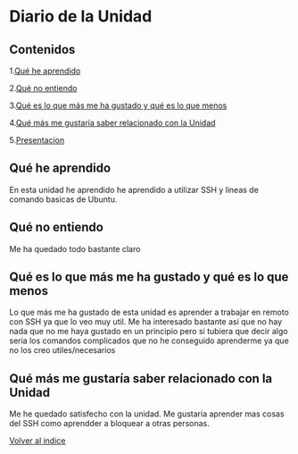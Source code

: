# Diario de la Unidad 

 ## Contenidos
 
 1.[Qué he aprendido](#qué-he-aprendido)
 
 2.[Qué no entiendo](#qué-no-entiendo)
 
 3.[Qué es lo que más me ha gustado y qué es lo que menos](#qué-es-lo-que-más-me-ha-gustado-y-qué-es-lo-que-menos)
 
 4.[Qué más me gustaría saber relacionado con la Unidad](#qué-más-me-gustaría-saber-relacionado-con-la-unidad)

 5.[Presentacion](Presentacion_DAW.pdf)
  
## Qué he aprendido

En esta unidad he aprendido he aprendido a utilizar SSH y lineas de comando basicas de Ubuntu.
  
## Qué no entiendo

Me ha quedado todo bastante claro

## Qué es lo que más me ha gustado y qué es lo que menos

Lo que más me ha gustado de esta unidad es aprender a trabajar en remoto con SSH ya que lo veo muy util.
Me ha interesado bastante asi que no hay nada que no me haya gustado en un principio pero si tubiera que decir algo seria los comandos complicados que no he conseguido aprenderme ya que no los creo utiles/necesarios

## Qué más me gustaría saber relacionado con la Unidad

  Me he quedado satisfecho con la unidad.
  Me gustaria aprender mas cosas del SSH como aprendder a bloquear a otras personas.

[Volver al indice](index.md)
